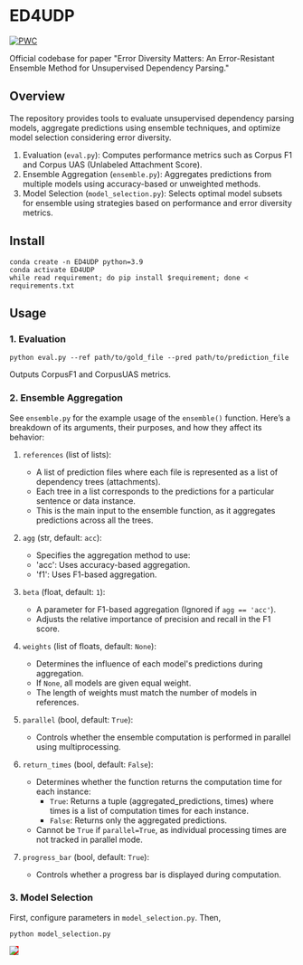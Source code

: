 # ED4UDP

[![PWC](https://img.shields.io/endpoint.svg?url=https://paperswithcode.com/badge/error-diversity-matters-an-error-resistant/unsupervised-dependency-parsing-on-penn)](https://paperswithcode.com/sota/unsupervised-dependency-parsing-on-penn?p=error-diversity-matters-an-error-resistant)


Official codebase for paper "Error Diversity Matters: An Error-Resistant Ensemble Method for Unsupervised Dependency
Parsing."

## Overview

The repository provides tools to evaluate unsupervised dependency parsing models, aggregate predictions using ensemble techniques, and optimize model selection considering error diversity.

1. Evaluation (`eval.py`): Computes performance metrics such as Corpus F1 and Corpus UAS (Unlabeled Attachment Score).
2. Ensemble Aggregation (`ensemble.py`): Aggregates predictions from multiple models using accuracy-based or unweighted methods.
3. Model Selection (`model_selection.py`): Selects optimal model subsets for ensemble using strategies based on performance and error diversity metrics.

## Install

```
conda create -n ED4UDP python=3.9
conda activate ED4UDP
while read requirement; do pip install $requirement; done < requirements.txt 
```

## Usage

### 1. Evaluation
```
python eval.py --ref path/to/gold_file --pred path/to/prediction_file
```
Outputs CorpusF1 and CorpusUAS metrics.

### 2. Ensemble Aggregation

See `ensemble.py` for the example usage of the `ensemble()` function. Here’s a breakdown of its arguments, their purposes, and how they affect its behavior:

1. `references` (list of lists):
    * A list of prediction files where each file is represented as a list of dependency trees (attachments).
    * Each tree in a list corresponds to the predictions for a particular sentence or data instance.
    * This is the main input to the ensemble function, as it aggregates predictions across all the trees.

2. `agg` (str, default: `acc`):
    * Specifies the aggregation method to use:
    * 'acc': Uses accuracy-based aggregation.
    * 'f1': Uses F1-based aggregation.
  
3. `beta` (float, default: `1`):
    * A parameter for F1-based aggregation (Ignored if `agg == 'acc'`).
    * Adjusts the relative importance of precision and recall in the F1 score.
  
4. `weights` (list of floats, default: `None`):
    * Determines the influence of each model's predictions during aggregation.
    * If `None`, all models are given equal weight.
    * The length of weights must match the number of models in references.

5. `parallel` (bool, default: `True`):
    * Controls whether the ensemble computation is performed in parallel using multiprocessing.
  
6. `return_times` (bool, default: `False`):
    * Determines whether the function returns the computation time for each instance:
         * `True`: Returns a tuple (aggregated_predictions, times) where times is a list of computation times for each instance.
         * `False`: Returns only the aggregated predictions.
    * Cannot be `True` if `parallel=True`, as individual processing times are not tracked in parallel mode.
  
7. `progress_bar` (bool, default: `True`):
    * Controls whether a progress bar is displayed during computation.

### 3. Model Selection

First, configure parameters in `model_selection.py`.
Then,
```
python model_selection.py
```

<a href="https://TheShayegh.github.io/"><img src="https://TheShayegh.github.io/img/favicon.png" style="background-color:red;"/></a>

